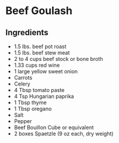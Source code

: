 # Beef Goulash

## Ingredients
- 1.5 lbs. beef pot roast
- 1.5 lbs. beef stew meat
- 2 to 4 cups beef stock or bone broth
- 1.33 cups red wine
- 1 large yellow sweet onion
- Carrots
- Celery
- 4 Tbsp tomato paste
- 4 Tsp Hungarian paprika
- 1 Tbsp thyme
- 1 Tbsp oregano
- Salt
- Pepper
- Beef Bouillon Cube or equivalent
- 2 boxes Spaetzle (9 oz each, dry weight)

